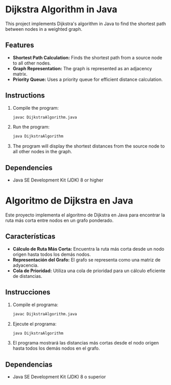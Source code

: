 # Dijkstra Algorithm in Java

This project implements Dijkstra's algorithm in Java to find the shortest path between nodes in a weighted graph.

## Features

- **Shortest Path Calculation:** Finds the shortest path from a source node to all other nodes.
- **Graph Representation:** The graph is represented as an adjacency matrix.
- **Priority Queue:** Uses a priority queue for efficient distance calculation.

## Instructions

1. Compile the program:
   ```bash
   javac DijkstraAlgorithm.java
   ```

2. Run the program:
   ```bash
   java DijkstraAlgorithm
   ```

3. The program will display the shortest distances from the source node to all other nodes in the graph.

## Dependencies

- Java SE Development Kit (JDK) 8 or higher

# Algoritmo de Dijkstra en Java

Este proyecto implementa el algoritmo de Dijkstra en Java para encontrar la ruta más corta entre nodos en un grafo ponderado.

## Características

- **Cálculo de Ruta Más Corta:** Encuentra la ruta más corta desde un nodo origen hasta todos los demás nodos.
- **Representación del Grafo:** El grafo se representa como una matriz de adyacencia.
- **Cola de Prioridad:** Utiliza una cola de prioridad para un cálculo eficiente de distancias.

## Instrucciones

1. Compile el programa:
   ```bash
   javac DijkstraAlgorithm.java
   ```

2. Ejecute el programa:
   ```bash
   java DijkstraAlgorithm
   ```

3. El programa mostrará las distancias más cortas desde el nodo origen hasta todos los demás nodos en el grafo.

## Dependencias

- Java SE Development Kit (JDK) 8 o superior
